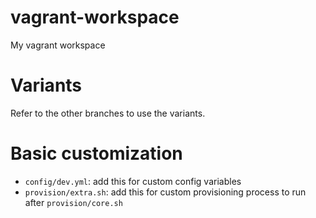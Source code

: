 # vagrant-workspace
My vagrant workspace

# Variants
Refer to the other branches to use the variants.

# Basic customization
* `config/dev.yml`: add this for custom config variables
* `provision/extra.sh`: add this for custom provisioning process to run after `provision/core.sh`
